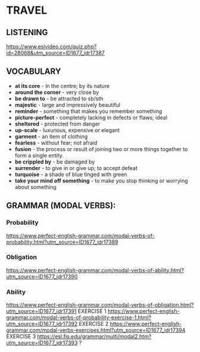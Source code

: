 # TRAVEL
## LISTENING
https://www.eslvideo.com/quiz.php?id=28068&utm_source=ID1677_idr17387
## VOCABULARY
- **at its core** - in the centre; by its nature
- **around the corner** - very close by
- **be drawn to** - be attracted to sb/sth
- **majestic** - large and impressively beautiful
- **reminder** - something that makes you remember something
- **picture-perfect** - completely lacking in defects or flaws; ideal
- **sheltered** - protected from danger
- **up-scale** - luxurious, expensive or elegant
- **garment** - an item of clothing
- **fearless** - without fear; not afraid
- **fusion** - the process or result of joining two or more things together to form a single entity.
- **be crippled by** - be damaged by
- **surrender** - to give in or give up; to accept defeat
- **turquoise** - a shade of blue tinged with green
- **take your mind off something** - to make you stop thinking or worrying about something
## GRAMMAR (MODAL VERBS):
### Probability
https://www.perfect-english-grammar.com/modal-verbs-of-probability.html?utm_source=ID1677_idr17389
### Obligation
https://www.perfect-english-grammar.com/modal-verbs-of-ability.html?utm_source=ID1677_idr17390
### Ability
https://www.perfect-english-grammar.com/modal-verbs-of-obligation.html?utm_source=ID1677_idr17391
EXERCISE 1
https://www.perfect-english-grammar.com/modal-verbs-of-probability-exercise-1.html?utm_source=ID1677_idr17392
EXERCISE 2
https://www.perfect-english-grammar.com/modal-verbs-exercises.html?utm_source=ID1677_idr17394
EXERCISE 3
https://esl.fis.edu/grammar/multi/modal2.htm?utm_source=ID1677_idr17393 ?
